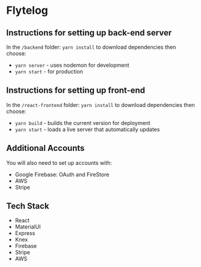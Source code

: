 # Flytelog

## Instructions for setting up back-end server

In the `/backend` folder:
  `yarn install` to download dependencies then choose:

  - `yarn server` - uses nodemon for development
  - `yarn start`  - for production

## Instructions for setting up front-end

In the `/react-frontend` folder:
  `yarn install` to download dependencies then choose:

  - `yarn build` - builds the current version for deployment
  - `yarn start` - loads a live server that automatically updates

## Additional Accounts

You will also need to set up accounts with:

- Google Firebase: OAuth and FireStore
- AWS
- Stripe

## Tech Stack

- React
- MaterialUI
- Express
- Knex
- Firebase
- Stripe
- AWS